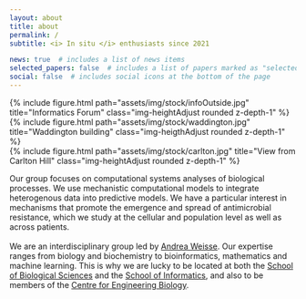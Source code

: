 ```yaml
---
layout: about
title: about
permalink: /
subtitle: <i> In situ </i> enthusiasts since 2021

news: true  # includes a list of news items
selected_papers: false  # includes a list of papers marked as "selected={true}"
social: false  # includes social icons at the bottom of the page
---
```


<div class="container">
  <div class="row">
    <div class="col-sm-3">
      {% include figure.html path="assets/img/stock/infoOutside.jpg" title="Informatics Forum" class="img-heightAdjust rounded z-depth-1" %}
    </div>
    <div class="col-sm-6">
      {% include figure.html path="assets/img/stock/waddington.jpg" title="Waddington building" class="img-heigthAdjust rounded z-depth-1" %}
    </div>
    <div class="col-sm-3">
      {% include figure.html path="assets/img/stock/carlton.jpg" title="View from Carlton Hill" class="img-heightAdjust rounded z-depth-1" %}
    </div>
  </div>
</div>

Our group focuses on computational systems analyses of biological processes. We use mechanistic computational models to integrate heterogenous data into predictive models. We have a particular interest in mechanisms that promote the emergence and spread of antimicrobial resistance, which we study at the cellular and population level as well as across patients. <br> <br>
We are an interdisciplinary group led by <a href="/people/andreaWeisse/">Andrea Weisse</a>. Our expertise ranges from biology and biochemistry to bioinformatics, mathematics and machine learning. This is why we are lucky to be located at both the <a href="https://www.ed.ac.uk/biology">School of Biological Sciences</a> and the <a href="https://www.ed.ac.uk/informatics/">School of Informatics</a>, and also to be members of the <a href="https://www.ed.ac.uk/biology/centre-engineering-biology">Centre for Engineering Biology</a>. <br> <br>